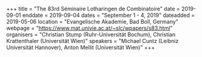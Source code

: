 +++
title = "The 83rd Séminaire Lotharingen de Combinatoire"
date = 2019-09-01
enddate = 2019-09-04
dates = "September 1 - 4, 2019"
dateadded = 2019-05-06
location = "Evangelische Akademie, Bad Boll, Germany"
webpage = "https://www.mat.univie.ac.at/~slc/wpapers/s83.html"
organisers = "Christian Stump (Ruhr-Universität Bochum), Christian Krattenthaler (Universität Wien)"
speakers = "Michael Cuntz (Leibniz Universität Hannover), Anton Mellit (Universität Wien)"
+++
